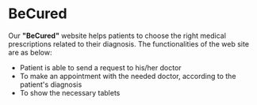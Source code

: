 # BeCured
Our **"BeCured"** website helps patients to choose the right medical prescriptions related to their diagnosis. The functionalities of the web site are as below:

* Patient is able to send a request to his/her doctor
* To make an appointment with the needed doctor, according to the patient's diagnosis
* To show the necessary tablets 

